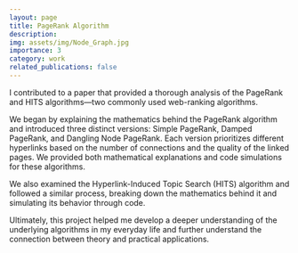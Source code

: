 ```yaml
---
layout: page
title: PageRank Algorithm
description:
img: assets/img/Node_Graph.jpg
importance: 3
category: work
related_publications: false
---
```


I contributed to a paper that provided a thorough analysis of the PageRank and HITS algorithms—two commonly used web-ranking algorithms.

We began by explaining the mathematics behind the PageRank algorithm and introduced three distinct versions: Simple PageRank, Damped PageRank, and Dangling Node PageRank. Each version prioritizes different hyperlinks based on the number of connections and the quality of the linked pages. We provided both mathematical explanations and code simulations for these algorithms.

We also examined the Hyperlink-Induced Topic Search (HITS) algorithm and followed a similar process, breaking down the mathematics behind it and simulating its behavior through code.

Ultimately, this project helped me develop a deeper understanding of the underlying algorithms in my everyday life and further understand the connection between theory and practical applications.
